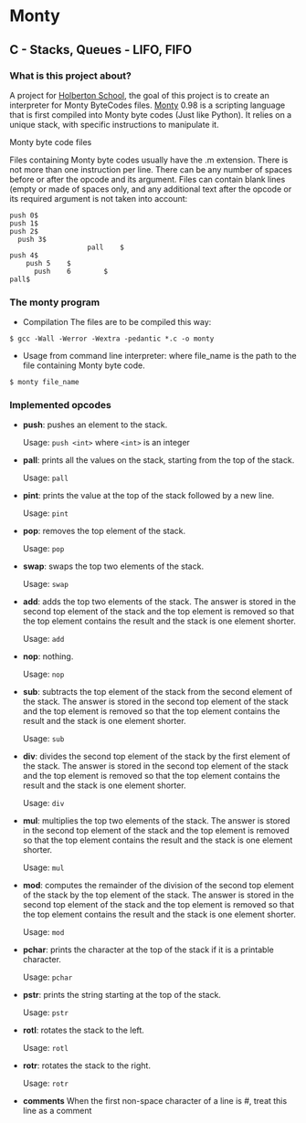 # Monty
## C - Stacks, Queues - LIFO, FIFO

### What is this project about?
A project for [Holberton School](https://www.holbertonschool.com/), the goal of this project is to create an interpreter for Monty ByteCodes files. [Monty](http://montyscoconut.github.io/) 0.98 is a scripting language that is first compiled into Monty byte codes (Just like Python). It relies on a unique stack, with specific instructions to manipulate it.

Monty byte code files

Files containing Monty byte codes usually have the .m extension. There is not more than one instruction per line. There can be any number of spaces before or after the opcode and its argument. Files can contain blank lines (empty or made of spaces only, and any additional text after the opcode or its required argument is not taken into account:

```
push 0$
push 1$
push 2$
  push 3$
                   pall    $
push 4$
    push 5    $
      push    6        $
pall$
```

### The monty program

- Compilation
The files are to be compiled this way:
```
$ gcc -Wall -Werror -Wextra -pedantic *.c -o monty
```

- Usage from command line interpreter: 
where file_name is the path to the file containing Monty byte code.

```
$ monty file_name
```

### Implemented opcodes

- **push**: pushes an element to the stack.

  Usage: `push <int>` where `<int>` is an integer

- **pall**: prints all the values on the stack, starting from the top of the stack.

  Usage: `pall`

- **pint**: prints the value at the top of the stack followed by a new line.

  Usage: `pint`

- **pop**: removes the top element of the stack.

  Usage: `pop`

- **swap**: swaps the top two elements of the stack.

  Usage: `swap`

- **add**: adds the top two elements of the stack. The answer is stored in the second top element of the stack and the top element is removed so that the top element contains the result and the stack is one element shorter.

  Usage: `add`

- **nop**: nothing.

  Usage: `nop`

- **sub**: subtracts the top element of the stack from the second element of the stack. The answer is stored in the second top element of the stack and the top element is removed so that the top element contains the result and the stack is one element shorter.

  Usage: `sub`

- **div**: divides the second top element of the stack by the first element of the stack. The answer is stored in the second top element of the stack and the top element is removed so that the top element contains the result and the stack is one element shorter.

  Usage: `div`

- **mul**: multiplies the top two elements of the stack. The answer is stored in the second top element of the stack and the top element is removed so that the top element contains the result and the stack is one element shorter.

  Usage: `mul`

- **mod**: computes the remainder of the division of the second top element of the stack by the top element of the stack. The answer is stored in the second top element of the stack and the top element is removed so that the top element contains the result and the stack is one element shorter.

  Usage: `mod`

- **pchar**: prints the character at the top of the stack if it is a printable character.

  Usage: `pchar`

- **pstr**: prints the string starting at the top of the stack.

  Usage: `pstr`

- **rotl**: rotates the stack to the left.

  Usage: `rotl`

- **rotr**: rotates the stack to the right.

  Usage: `rotr`

- **comments** When the first non-space character of a line is #, treat this line as a comment
